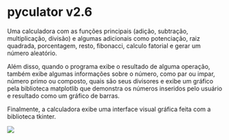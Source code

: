 # pyculator v2.6

Uma calculadora com as funções principais (adição, subtração, multiplicação, divisão) e algumas adicionais como potenciação, raiz quadrada, porcentagem, resto, fibonacci, calculo fatorial e gerar um número aleatório.

Além disso, quando o programa exibe o resultado de alguma operação, também exibe algumas informações sobre o número, como par ou impar, número primo ou composto, quais são seus divisores e exibe um gráfico pela biblioteca matplotlib que demonstra os números inseridos pelo usuário e resultado como um gráfico de barras. 

Finalmente, a calculadora exibe uma interface visual gráfica feita com a biblioteca tkinter.


![](https://i.imgur.com/1G4Vz4R.png)
